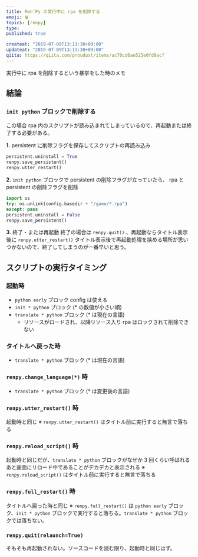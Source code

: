 ```yaml
---
title: Ren'Py の実行中に rpa を削除する
emoji: 🗑️
topics: [renpy]
type:
published: true

createat: "2019-07-09T13:11:38+09:00"
updateat: "2019-07-09T13:11:38+09:00"
qiita: https://qiita.com/proudust/items/ac70cd6ae523e0fd9acf
---
```


実行中に rpa を削除するという暴挙をした時のメモ

## 結論

### `init python` ブロックで削除する

この場合 rpa 内のスクリプトが読み込まれてしまっているので、再起動または終了する必要がある。

**1.** persistent に削除フラグを保存してスクリプトの再読み込み

```py
persistent.uninstall = True
renpy.save_persistent()
renpy.utter_restart()
```

**2.** `init python` ブロックで persistent の削除フラグが立っていたら、 rpa と persistent の削除フラグを削除

```py
import os
try: os.unlink(config.basedir + "/game/*.rpa")
except: pass
persistent.uninstall = False
renpy.save_persistent()
```

**3.** 終了・または再起動
終了の場合は `renpy.quit()` 、再起動ならタイトル表示後に `renpy.utter_restart()`
タイトル表示後で再起動処理を挟める場所が思いつかないので、終了してしまうのが一番早いと思う。

## スクリプトの実行タイミング

### 起動時

- `python early` ブロック config は使える
- `init * python` ブロック (* の数値が小さい順)
- `translate * python` ブロック (* は現在の言語)
  - リソースがロードされ、以降リソース入り rpa はロックされて削除できない

### タイトルへ戻った時

- `translate * python` ブロック (* は現在の言語)

### `renpy.change_language(*)` 時

- `translate * python` ブロック (* は変更後の言語)

### `renpy.utter_restart()` 時

起動時と同じ
※ `renpy.utter_restart()` はタイトル前に実行すると無言で落ちる

### `renpy.reload_script()` 時

起動時と同じだが、`translate * python` ブロックがなぜか 3 回くらい呼ばれる
あと画面にリロード中であることがデカデカと表示される
※ `renpy.reload_script()` はタイトル前に実行すると無言で落ちる

### `renpy.full_restart()` 時

タイトルへ戻った時と同じ
※ `renpy.full_restart()` は `python early` ブロック、`init * python` ブロックで実行すると落ちる。`translate * python` ブロックでは落ちない。

### `renpy.quit(relaunch=True)`

そもそも再起動されない。ソースコードを読む限り、起動時と同じはず。

